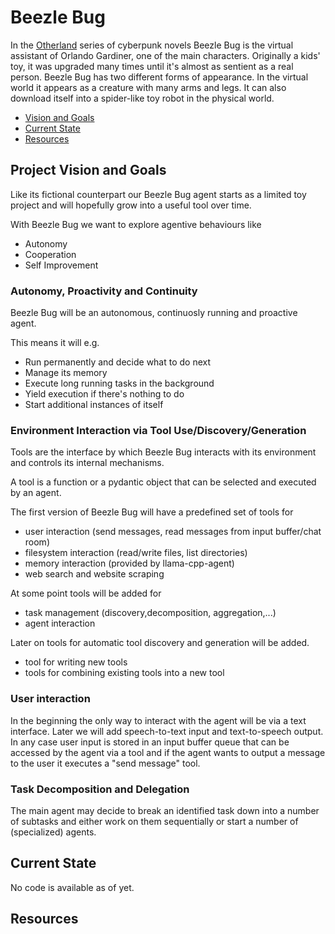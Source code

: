 # Beezle Bug
In the [Otherland](https://en.wikipedia.org/wiki/Otherland) series of cyberpunk novels Beezle Bug is the virtual assistant of Orlando Gardiner, one of the main characters.
Originally a kids' toy, it was upgraded many times until it's almost as sentient as a real person.
Beezle Bug has two different forms of appearance. In the virtual world it appears as a creature with many arms and legs. It can also download itself into a spider-like toy robot in the physical world.


* [Vision and Goals](#vision)
* [Current State](#current_state)
* [Resources](#resources)

## Project Vision and Goals
Like its fictional counterpart our Beezle Bug agent starts as a limited toy project and will hopefully grow into a useful tool over time.

With Beezle Bug we want to explore agentive behaviours like
* Autonomy
* Cooperation
* Self Improvement

### Autonomy, Proactivity and Continuity
Beezle Bug will be an autonomous, continuosly running and proactive agent. 

This means it will e.g.
* Run permanently and decide what to do next
* Manage its memory
* Execute long running tasks in the background
* Yield execution if there's nothing to do
* Start additional instances of itself

### Environment Interaction via Tool Use/Discovery/Generation
Tools are the interface by which Beezle Bug interacts with its environment and controls its internal mechanisms.

A tool is a function or a pydantic object that can be selected and executed by an agent.

The first version of Beezle Bug will have a predefined set of tools for
* user interaction (send messages, read messages from input buffer/chat room)
* filesystem interaction (read/write files, list directories)
* memory interaction (provided by llama-cpp-agent)
* web search and website scraping

At some point tools will be added for 
* task management (discovery,decomposition, aggregation,...)
* agent interaction

Later on tools for automatic tool discovery and generation will be added.
* tool for writing new tools
* tools for combining existing tools into a new tool

### User interaction
In the beginning the only way to interact with the agent will be via a text interface.
Later we will add speech-to-text input and text-to-speech output.
In any case user input is stored in an input buffer queue that can be accessed by the agent via a tool and if the agent wants to output a message to the user it executes a "send message" tool.

### Task Decomposition and Delegation
The main agent may decide to break an identified task down into a number of subtasks and either work on them sequentially or start a number of (specialized) agents.

## Current State
No code is available as of yet.

## Resources

